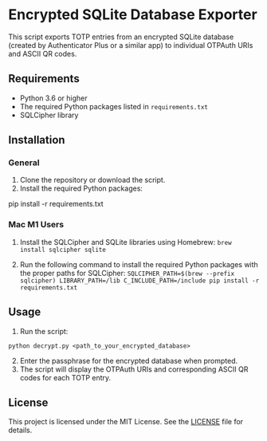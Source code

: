 # Encrypted SQLite Database Exporter

This script exports TOTP entries from an encrypted SQLite database (created by Authenticator Plus or a similar app) to individual OTPAuth URIs and ASCII QR codes.

## Requirements

- Python 3.6 or higher
- The required Python packages listed in `requirements.txt`
- SQLCipher library

## Installation

### General

1. Clone the repository or download the script.
2. Install the required Python packages:

pip install -r requirements.txt


### Mac M1 Users

1. Install the SQLCipher and SQLite libraries using Homebrew:
   `brew install sqlcipher sqlite`

2. Run the following command to install the required Python packages with the proper paths for SQLCipher:
`
SQLCIPHER_PATH=$(brew --prefix sqlcipher) LIBRARY_PATH=/lib C_INCLUDE_PATH=/include pip install -r requirements.txt
`

## Usage

1. Run the script:

`python decrypt.py <path_to_your_encrypted_database>`

2. Enter the passphrase for the encrypted database when prompted.
3. The script will display the OTPAuth URIs and corresponding ASCII QR codes for each TOTP entry.

## License

This project is licensed under the MIT License. See the [LICENSE](LICENSE) file for details.


